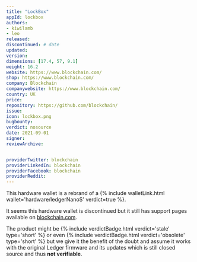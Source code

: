 ```yaml
---
title: "LockBox"
appId: lockbox
authors:
- kiwilamb
- leo
released: 
discontinued: # date
updated:
version:
dimensions: [17.4, 57, 9.1]
weight: 16.2
website: https://www.blockchain.com/
shop: https://www.blockchain.com/
company: Blockchain
companywebsite: https://www.blockchain.com/
country: UK
price: 
repository: https://github.com/blockchain/
issue:
icon: lockbox.png
bugbounty:
verdict: nosource
date: 2021-09-01
signer:
reviewArchive:


providerTwitter: blockchain
providerLinkedIn: blockchain
providerFacebook: blockchain
providerReddit: 
---
```


This hardware wallet is a rebrand of a {% include walletLink.html wallet='hardware/ledgerNanoS' verdict=true %}.

It seems this hardware wallet is discontinued but it still has support pages available on [blockchain.com](https://support.blockchain.com/hc/en-us/categories/360001092591-Lockbox).

The product might be {% include verdictBadge.html verdict='stale' type='short' %}
or even {% include verdictBadge.html verdict='obsolete' type='short' %} but we
give it the benefit of the doubt and assume it works with the original Ledger
firmware and its updates which is still closed source and thus **not verifiable**.